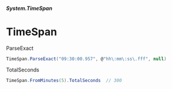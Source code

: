 ##### System.TimeSpan
# TimeSpan

ParseExact
``` csharp
TimeSpan.ParseExact("09:30:00.957", @"hh\:mm\:ss\.fff", null)
```

TotalSeconds
``` csharp
TimeSpan.FromMinutes(5).TotalSeconds  // 300
```
